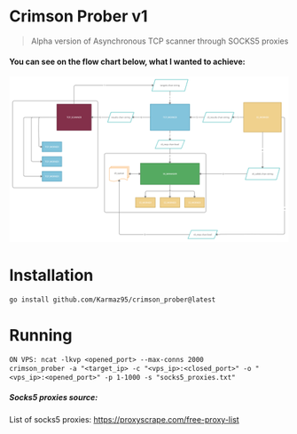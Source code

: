 # Crimson Prober v1

> Alpha version of Asynchronous TCP scanner through SOCKS5 proxies

#### You can see on the flow chart below, what I wanted to achieve:
<p align="center">
  <img src="TCP_SCANNING.png" />
</p>

# Installation
```
go install github.com/Karmaz95/crimson_prober@latest
```

# Running
```
ON VPS: ncat -lkvp <opened_port> --max-conns 2000
crimson_prober -a "<target_ip> -c "<vps_ip>:<closed_port>" -o "<vps_ip>:<opened_port>" -p 1-1000 -s "socks5_proxies.txt" 
```

##### Socks5 proxies source:
List of socks5 proxies: https://proxyscrape.com/free-proxy-list

